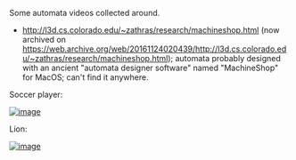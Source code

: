 Some automata videos collected around.

- http://l3d.cs.colorado.edu/~zathras/research/machineshop.html (now archived on https://web.archive.org/web/20161124020439/http://l3d.cs.colorado.edu/~zathras/research/machineshop.html); automata probably designed with an ancient "automata designer software" named "MachineShop" for MacOS; can't find it anywhere.

Soccer player:

[![image](https://user-images.githubusercontent.com/1620953/189055137-46bcec17-a41e-40dc-b147-7040fa250527.png)](https://github.com/jumpjack/CamFollowerJS/blob/main/videos/SoccerGuyHQ.mov)

Lion:

[![image](https://user-images.githubusercontent.com/1620953/189055715-ae72c0a9-c05b-4c7d-899c-4d0acef748d8.png)](https://github.com/jumpjack/CamFollowerJS/blob/main/videos/ClearLionHQ.mov)

